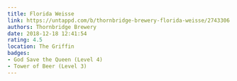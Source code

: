 ```yaml
---
title: Florida Weisse
link: https://untappd.com/b/thornbridge-brewery-florida-weisse/2743306
authors: Thornbridge Brewery
date: 2018-12-18 12:41:54
rating: 4.5
location: The Griffin
badges:
- God Save the Queen (Level 4)
- Tower of Beer (Level 3)
---
```

